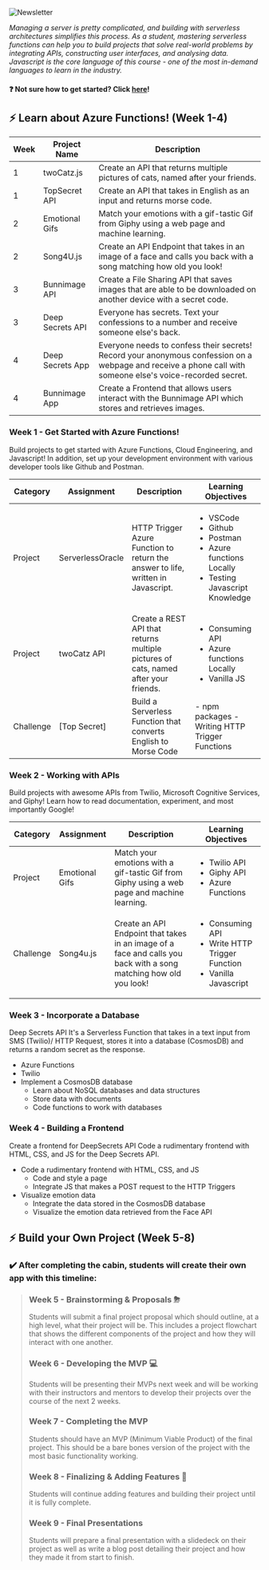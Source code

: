 ![Newsletter](https://user-images.githubusercontent.com/69332964/114803220-14269100-9d6d-11eb-9a3a-e92a637e5d79.png)

*Managing a server is pretty complicated, and building with serverless architectures simplifies this process. As a student, mastering serverless functions can help you to build projects that solve real-world problems by integrating APIs, constructing user interfaces, and analysing data. Javascript is the core language of this course - one of the most in-demand languages to learn in the industry.*

#### :question: Not sure how to get started? Click [here](/GETTING_STARTED.md)! 



## :zap: Learn about Azure Functions! (Week 1-4)
| Week   | Project Name      | Description                                                                     |
|--------|-------------------|---------------------------------------------------------------------------------|
| 1      | twoCatz.js        | Create an API that returns multiple pictures of cats, named after your friends. |
| 1      | TopSecret API     | Create an API that takes in English as an input and returns morse code.         |
| 2      | Emotional Gifs    | Match your emotions with a gif-tastic Gif from Giphy using a web page and machine learning.|
| 2      | Song4U.js  |   Create an API Endpoint that takes in an image of a face and calls you back with a song matching how old you look!                                                                              |
| 3      | Bunnimage API | Create a File Sharing API that saves images that are able to be downloaded on another device with a secret code.                                                                                |
| 3      | Deep Secrets API  | Everyone has secrets. Text your confessions to a number and receive someone else's back.|
| 4      | Deep Secrets App  | Everyone needs to confess their secrets! Record your anonymous confession on a webpage and receive a phone call with someone else's voice-recorded secret.                                                                                |
| 4      | Bunnimage App |   Create a Frontend that allows users interact with the Bunnimage API which stores and retrieves images.                                                                             |

### **Week 1** - Get Started with Azure Functions!
Build projects to get started with Azure Functions, Cloud Engineering, and Javascript! In addition, set up your development environment with various developer tools like Github and Postman. 

| Category  | Assignment       | Description                                                                         | Learning Objectives                                                                  |
|-----------|------------------|-------------------------------------------------------------------------------------|--------------------------------------------------------------------------------------|
| Project   | ServerlessOracle | HTTP Trigger Azure Function to return the answer to life, written in Javascript.    |  <ul><li>VSCode</li><li>Github</li><li>Postman</li><li>Azure functions Locally</li><li>Testing Javascript Knowledge</li></ul> |
| Project   | twoCatz API      | Create a REST API that returns multiple pictures of cats, named after your friends. | <ul><li>Consuming API</li><li>Azure functions Locally</li><li>Vanilla JS</li></ul>|
| Challenge | [Top Secret]     | Build a Serverless Function that converts English to Morse Code                     | - npm packages - Writing HTTP Trigger Functions                                      |

### **Week 2** - Working with APIs
Build projects with awesome APIs from Twilio, Microsoft Cognitive Services, and Giphy! Learn how to read documentation, experiment, and most importantly Google! 

| Category  | Assignment     | Description                                                                                                       | Learning Objectives                                                                  |
|-----------|----------------|-------------------------------------------------------------------------------------------------------------------|--------------------------------------------------------------------------------------|
| Project   | Emotional Gifs | Match your emotions with a gif-tastic Gif from Giphy using a web page and machine learning.                       | <ul><li>Twilio API</li><li>Giphy API</li><li>Azure Functions</li></ul> |
| Challenge | Song4u.js      | Create an API Endpoint that takes in an image of a face and calls you back with a song matching how old you look! | <ul><li> Consuming API </li><li> Write HTTP Trigger Function </li><li> Vanilla Javascript</li></ul> |


### **Week 3** - Incorporate a Database
Deep Secrets API
It's a Serverless Function that takes in a text input from SMS (Twilio)/ HTTP Request, stores it into a database (CosmosDB) and returns a random secret as the response.

* Azure Functions
* Twilio
* Implement a CosmosDB database
    * Learn about NoSQL databases and data structures
    * Store data with documents
    * Code functions to work with databases

### **Week 4** - Building a Frontend

Create a frontend for DeepSecrets API
Code a rudimentary frontend with HTML, CSS, and JS for the Deep Secrets API. 

* Code a rudimentary frontend with HTML, CSS, and JS
    * Code and style a page
    * Integrate JS that makes a POST request to the HTTP Triggers
* Visualize emotion data
    * Integrate the data stored in the CosmosDB database
    * Visualize the emotion data retrieved from the Face API

## :zap: Build your Own Project (Week 5-8)

### ✔️ After completing the cabin, students will create their own app with this timeline:
> ### **Week 5** - Brainstorming & Proposals ⛈
> Students will submit a final project proposal which should outline, at a high level, what their project will be. This includes a project flowchart that shows the different components of the project and how they will interact with one another.
> 
> ### **Week 6** - Developing the MVP 💻
> Students will be presenting their MVPs next week and will be working with their instructors and mentors to develop their projects over the course of the next 2 weeks.
> 
> ### **Week 7** - Completing the MVP
> Students should have an MVP (Minimum Viable Product) of the final project. This should be a bare bones version of the project with the most basic functionality working.
> 
> ### **Week 8** - Finalizing & Adding Features 🎀
> Students will continue adding features and building their project until it is fully complete.
> 
> ### **Week 9** - Final Presentations 
> Students will prepare a final presentation with a slidedeck on their project as well as write a blog post detailing their project and how they made it from start to finish.
